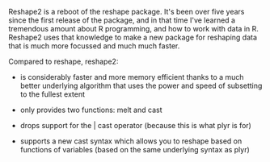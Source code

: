 Reshape2 is a reboot of the reshape package.  It's been over five years since the first release of the package, and in that time I've learned a tremendous amount about R programming, and how to work with data in R.  Reshape2 uses that knowledge to make a new package for reshaping data that is much more focussed and much much faster.

Compared to reshape, reshape2:

 * is considerably faster and more memory efficient thanks to a much better
   underlying algorithm that uses the power and speed of subsetting to the
   fullest extent

 * only provides two functions: melt and cast

 * drops support for the | cast operator (because this is what plyr is for)

 * supports a new cast syntax which allows you to reshape based on functions
   of variables (based on the same underlying syntax as plyr)
